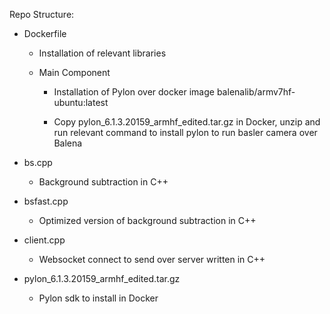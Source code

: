 Repo Structure:

- Dockerfile

   - Installation of relevant libraries
   - Main Component

       - Installation of Pylon over docker image balenalib/armv7hf-ubuntu:latest
   
       - Copy pylon_6.1.3.20159_armhf_edited.tar.gz in Docker, unzip and run relevant command to install pylon to run basler camera over Balena

- bs.cpp
  
    - Background subtraction in C++

- bsfast.cpp
  
    - Optimized version of background subtraction in C++

- client.cpp

    - Websocket connect to send over server written in C++

- pylon_6.1.3.20159_armhf_edited.tar.gz

  - Pylon sdk to install in Docker
